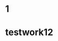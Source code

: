                                                                                    
 
# 1  
 
 # testwork12 

 
  
